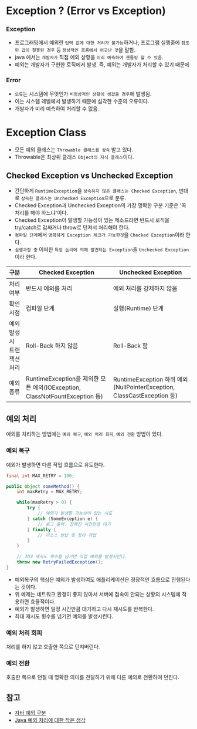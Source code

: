 # Exception ? (Error vs Exception)
### Exception
- 프로그래밍에서 예외란 `입력 값에 대한 처리가 불가능`하거나, 프로그램 실행중에 `참조된 값이 잘못된 경우` 등 `정상적인 흐름에서 어긋난 것`을 말함.
- java 에서는 `개발자가` 직접 예외 상항을 `미리 예측하여 핸들링 할 수 있음`.
- 예외는 개발자가 구현한 로직에서 발생. 즉, 예외는 개발자가 처리할 수 있기 때문에 

### Error
- `오류`는 시스템에 무엇인가 `비정상적인 상황이 생겼을 경우`에 발생됨.
- 이는 시스템 레벨에서 발생하기 때문에 심각한 수준의 오류이다.
- 개발자가 미리 예측하여 처리할 수 없음.

# Exception Class
- 모든 예외 클래스는 `Throwable 클래스를 상속` 받고 있다.
- Throwable은  최상위 클래스 `Object의 자식 클래스`이다.

## Checked Exception vs Unchecked Exception
- 간단하게 `RuntimeException`을 `상속하지 않은 클래스는 Checked Exception`, 반대로 `상속한 클래스는 Unchecked Exception`으로 분류.
- Checked Exception과 Unchecked Exception의 가장 명확한 구분 기준은 '꼭 처리를 해야 하느냐'이다.
- Checked Exception이 발생할 가능성이 있는 메소드라면 반드시 로직을 try/catch로 감싸거나 throw로 던져서 처리해야 한다.
- `컴파일 단계`에서 `명확하게 Exception 체크가 가능한것`을 `Checked Exception`이라 한다.
- `실행과정 중` 어떠한 `특정 논리에 의해 발견되는 Exception`을 `Unchecked Exception`이라 한다.

구분 | Checked Exception | Unchecked Exception
---|---|---
처리 여부 | 반드시 예외를 처리 | 예외 처리를 강제하지 않음
확인 시점 | 컴파일 단계 | 실행(Runtime) 단계
예외 발생시 트랜잭션 처리 | Roll-Back 하지 않음 | Roll-Back 함
예외 종류 | RuntimeException을 제외한 모든 예외(IOException, ClassNotFountException 등) | RuntimeException 하위 예외(NullPointerException, ClassCastException 등)

## 예외 처리
예외를 처리하는 방법에는 `예외 복구`, `예외 처리 회피`, `예외 전환` 방법이 있다.

### 예외 복구
예외가 발생하면 다른 작업 흐름으로 유도한다.

```java
final int MAX_RETRY = 100;

public Object someMethod() {
    int maxRetry = MAX_RETRY;

    while(maxRetry > 0) {
        try {
            // 예외가 발생할 가능성이 있는 시도
        } catch (SomeException e) {
            // 로그 출력. 정해진 시간만큼 대기
        } finally {
            // 리소스 반납 및 정리 작업
        }
    }

    // 최대 재시도 횟수를 넘기면 직접 예외를 발생시킨다.
    throw new RetryFailedException();
}
```
- 예외복구의 핵심은 예외가 발생하여도 애플리케이션은 정장적인 흐름으로 진행된다는 것이다.
- 위 예제는 네트워크 환경이 좋지 않아서 서버에 접속이 안되는 상황의 시스템에 적용하면 효율적이다.
- 예외가 발생하면 일정 시간만큼 대기하고 다시 재시도를 반복한다.
- 최대 재시도 횟수를 넘기면 예외를 발생시킨다.

### 예외 처리 회피
처리를 하지 않고 호출한 쪽으로 던져버린다.

### 예외 전환
호출한 쪽으로 던질 때 명확한 의미를 전달하기 위해 다른 예외로 전환하여 던진다.


## 참고
- [자바 예외 구분](https://madplay.github.io/post/java-checked-unchecked-exceptions)
- [Java 예외 처리에 대한 작은 생각](https://www.nextree.co.kr/p3239/)